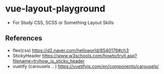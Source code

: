 # vue-layout-playground
 - For Study CSS, SCSS or Something Layout Skills

## References
 - flex(css) https://d2.naver.com/helloworld/8540176#ch3
 - StickyHeader https://www.w3schools.com/howto/tryit.asp?filename=tryhow_js_sticky_header
 - vuetify (carousels .. ) https://vuetifyjs.com/en/components/carousels/
